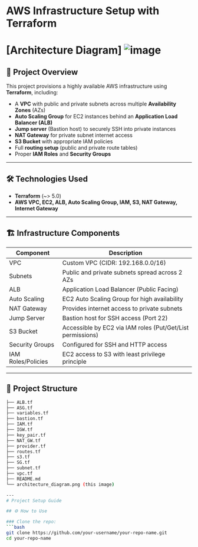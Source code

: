 # AWS Infrastructure Setup with Terraform

# [Architecture Diagram] ![image](https://github.com/user-attachments/assets/033029c2-5b53-49fa-ae5c-fdb5149d06e0)


## 🚀 Project Overview

This project provisions a highly available AWS infrastructure using **Terraform**, including:
- A **VPC** with public and private subnets across multiple **Availability Zones** (AZs)
- **Auto Scaling Group** for EC2 instances behind an **Application Load Balancer (ALB)**
- **Jump server** (Bastion host) to securely SSH into private instances
- **NAT Gateway** for private subnet internet access
- **S3 Bucket** with appropriate IAM policies
- Full **routing setup** (public and private route tables)
- Proper **IAM Roles** and **Security Groups**

---

## 🛠️ Technologies Used

- **Terraform** (~> 5.0)
- **AWS VPC, EC2, ALB, Auto Scaling Group, IAM, S3, NAT Gateway, Internet Gateway**

---

## 🏗️ Infrastructure Components

| Component         | Description                                                        |
|-------------------|--------------------------------------------------------------------|
| VPC               | Custom VPC (CIDR: 192.168.0.0/16)                                  |
| Subnets           | Public and private subnets spread across 2 AZs                     |
| ALB               | Application Load Balancer (Public Facing)                          |
| Auto Scaling      | EC2 Auto Scaling Group for high availability                       |
| NAT Gateway       | Provides internet access to private subnets                        |
| Jump Server       | Bastion host for SSH access (Port 22)                              |
| S3 Bucket         | Accessible by EC2 via IAM roles (Put/Get/List permissions)         |
| Security Groups   | Configured for SSH and HTTP access                                 |
| IAM Roles/Policies| EC2 access to S3 with least privilege principle                    |

---

## 📂 Project Structure

```bash
├── ALB.tf
├── ASG.tf
├── variables.tf
├── bastion.tf
├── IAM.tf
├── IGW.tf
├── key_pair.tf
├── NAT_GW.tf
├── provider.tf
├── routes.tf
├── s3.tf
├── SG.tf
├── subnet.tf
├── vpc.tf
├── README.md
└── architecture_diagram.png (this image)

---
# Project Setup Guide

## ⚙️ How to Use

### Clone the repo:
```bash
git clone https://github.com/your-username/your-repo-name.git
cd your-repo-name

